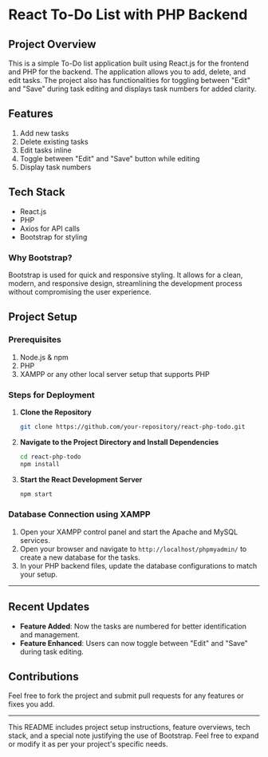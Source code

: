 # React To-Do List with PHP Backend

## Project Overview

This is a simple To-Do list application built using React.js for the frontend and PHP for the backend. The application allows you to add, delete, and edit tasks. The project also has functionalities for toggling between "Edit" and "Save" during task editing and displays task numbers for added clarity.

## Features

1. Add new tasks
2. Delete existing tasks
3. Edit tasks inline
4. Toggle between "Edit" and "Save" button while editing
5. Display task numbers

## Tech Stack

- React.js
- PHP
- Axios for API calls
- Bootstrap for styling

### Why Bootstrap?

Bootstrap is used for quick and responsive styling. It allows for a clean, modern, and responsive design, streamlining the development process without compromising the user experience.

## Project Setup

### Prerequisites

1. Node.js & npm
2. PHP
3. XAMPP or any other local server setup that supports PHP

### Steps for Deployment

1. **Clone the Repository**
    ```bash
    git clone https://github.com/your-repository/react-php-todo.git
    ```

2. **Navigate to the Project Directory and Install Dependencies**
    ```bash
    cd react-php-todo
    npm install
    ```

3. **Start the React Development Server**
    ```bash
    npm start
    ```

### Database Connection using XAMPP

1. Open your XAMPP control panel and start the Apache and MySQL services.
2. Open your browser and navigate to `http://localhost/phpmyadmin/` to create a new database for the tasks.
3. In your PHP backend files, update the database configurations to match your setup.

---

## Recent Updates

- **Feature Added**: Now the tasks are numbered for better identification and management.
- **Feature Enhanced**: Users can now toggle between "Edit" and "Save" during task editing.

## Contributions

Feel free to fork the project and submit pull requests for any features or fixes you add.

---

This README includes project setup instructions, feature overviews, tech stack, and a special note justifying the use of Bootstrap. Feel free to expand or modify it as per your project's specific needs.